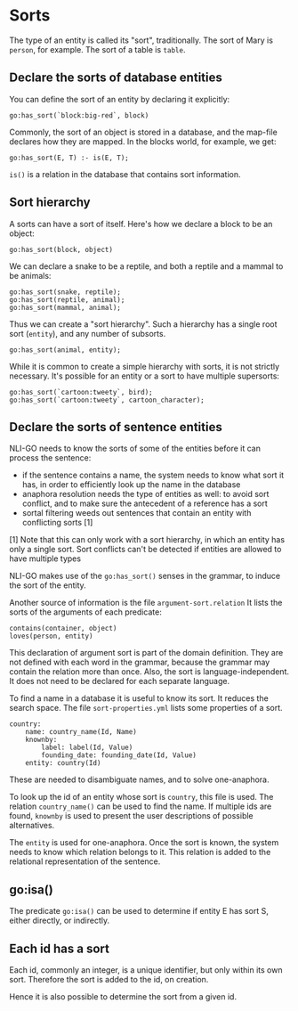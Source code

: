 # Sorts

The type of an entity is called its "sort", traditionally. The sort of Mary is `person`, for example. The sort of a table is `table`.

## Declare the sorts of database entities

You can define the sort of an entity by declaring it explicitly:

    go:has_sort(`block:big-red`, block)

Commonly, the sort of an object is stored in a database, and the map-file declares how they are mapped. 
In the blocks world, for example, we get:

    go:has_sort(E, T) :- is(E, T);

`is()` is a relation in the database that contains sort information.

## Sort hierarchy

A sorts can have a sort of itself. Here's how we declare a block to be an object:

    go:has_sort(block, object)

We can declare a snake to be a reptile, and both a reptile and a mammal to be animals: 

    go:has_sort(snake, reptile);
    go:has_sort(reptile, animal);
    go:has_sort(mammal, animal);

Thus we can create a "sort hierarchy". Such a hierarchy has a single root sort (`entity`), and any number of subsorts.

    go:has_sort(animal, entity);

While it is common to create a simple hierarchy with sorts, it is not strictly necessary. It's possible for an entity or a sort to have multiple supersorts:

    go:has_sort(`cartoon:tweety`, bird);
    go:has_sort(`cartoon:tweety`, cartoon_character);

## Declare the sorts of sentence entities

NLI-GO needs to know the sorts of some of the entities before it can process the sentence:

- if the sentence contains a name, the system needs to know what sort it has, in order to efficiently look up the name in the database
- anaphora resolution needs the type of entities as well: to avoid sort conflict, and to make sure the antecedent of a reference has a sort
- sortal filtering weeds out sentences that contain an entity with conflicting sorts [1]

[1] Note that this can only work with a sort hierarchy, in which an entity has only a single sort. Sort conflicts can't be detected if entities are allowed to have multiple types 

NLI-GO makes use of the `go:has_sort()` senses in the grammar, to induce the sort of the entity.

Another source of information is the file `argument-sort.relation` It lists the sorts of the arguments of each predicate:

    contains(container, object)
    loves(person, entity)

This declaration of argument sort is part of the domain definition. They are not defined with each word in the grammar, because the grammar may contain the relation more than once. Also, the sort is language-independent. It does not need to be declared for each separate language.

To find a name in a database it is useful to know its sort. It reduces the search space. The file `sort-properties.yml` lists some properties of a sort.

    country:
        name: country_name(Id, Name)
        knownby:
            label: label(Id, Value)
            founding_date: founding_date(Id, Value)
        entity: country(Id)

These are needed to disambiguate names, and to solve one-anaphora.

To look up the id of an entity whose sort is `country`, this file is used. The relation `country_name()` can be used to find the name. If multiple ids are found, `knownby` is used to present the user descriptions of possible alternatives.

The `entity` is used for one-anaphora. Once the sort is known, the system needs to know which relation belongs to it. This relation is added to the relational representation of the sentence.

## go:isa()

The predicate `go:isa()` can be used to determine if entity E has sort S, either directly, or indirectly.

## Each id has a sort

Each id, commonly an integer, is a unique identifier, but only within its own sort. Therefore the sort is added to the id, on creation.

Hence it is also possible to determine the sort from a given id. 